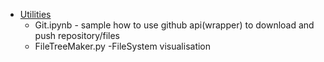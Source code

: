 * [Utilities](/Utilities)
  * Git.ipynb - sample how to use github api(wrapper) to download and push repository/files
  * FileTreeMaker.py -FileSystem visualisation 
